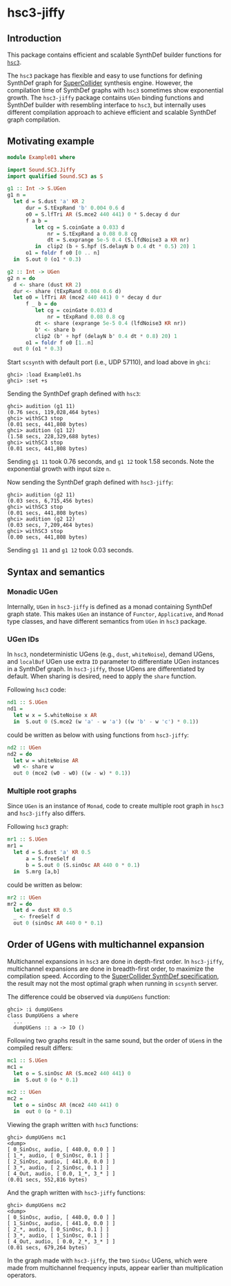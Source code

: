 # hsc3-jiffy

## Introduction

This package contains efficient and scalable SynthDef builder functions
for [`hsc3`][hsc3].

The `hsc3` package has flexible and easy to use functions for defining
SynthDef graph for [SuperCollider][supercollider] synthesis engine.
However, the compilation time of SynthDef graphs with `hsc3` sometimes
show exponential growth. The `hsc3-jiffy` package contains `UGen`
binding functions and SynthDef builder with resembling interface to
`hsc3`, but internally uses different compilation approach to achieve
efficient and scalable SynthDef graph compilation.


## Motivating example

```Haskell
module Example01 where

import Sound.SC3.Jiffy
import qualified Sound.SC3 as S

g1 :: Int -> S.UGen
g1 n =
  let d = S.dust 'a' KR 2
      dur = S.tExpRand 'b' 0.004 0.6 d
      o0 = S.lfTri AR (S.mce2 440 441) 0 * S.decay d dur
      f a b =
         let cg = S.coinGate a 0.033 d
             nr = S.tExpRand a 0.08 0.8 cg
             dt = S.exprange 5e-5 0.4 (S.lfdNoise3 a KR nr)
         in  clip2 (b + S.hpf (S.delayN b 0.4 dt * 0.5) 20) 1
      o1 = foldr f o0 [0 .. n]
  in  S.out 0 (o1 * 0.3)

g2 :: Int -> UGen
g2 n = do
  d <- share (dust KR 2)
  dur <- share (tExpRand 0.004 0.6 d)
  let o0 = lfTri AR (mce2 440 441) 0 * decay d dur
      f _ b = do
         let cg = coinGate 0.033 d
             nr = tExpRand 0.08 0.8 cg
         dt <- share (exprange 5e-5 0.4 (lfdNoise3 KR nr))
         b' <- share b
         clip2 (b' + hpf (delayN b' 0.4 dt * 0.8) 20) 1
      o1 = foldr f o0 [1..n]
  out 0 (o1 * 0.3)
```

Start `scsynth` with default port (i.e., UDP 57110), and load above in
`ghci`:

    ghci> :load Example01.hs
    ghci> :set +s

Sending the SynthDef graph defined with `hsc3`:

    ghci> audition (g1 11)
    (0.76 secs, 119,028,464 bytes)
    ghci> withSC3 stop
    (0.01 secs, 441,808 bytes)
    ghci> audition (g1 12)
    (1.58 secs, 228,329,688 bytes)
    ghci> withSC3 stop
    (0.01 secs, 441,808 bytes)

Sending `g1 11` took 0.76 seconds, and `g1 12` took 1.58 seconds. Note
the exponential growth with input size `n`.

Now sending the SynthDef graph defined with `hsc3-jiffy`:

    ghci> audition (g2 11)
    (0.03 secs, 6,715,456 bytes)
    ghci> withSC3 stop
    (0.01 secs, 441,808 bytes)
    ghci> audition (g2 12)
    (0.03 secs, 7,209,464 bytes)
    ghci> withSC3 stop
    (0.00 secs, 441,808 bytes)

Sending `g1 11` and `g1 12` took 0.03 seconds.

## Syntax and semantics

### Monadic UGen

Internally, `UGen` in `hsc3-jiffy` is defined as a monad containing
SynthDef graph state. This makes `UGen` an instance of `Functor`,
`Applicative`, and `Monad` type classes, and have different semantics
from `UGen` in `hsc3` package.

### UGen IDs

In `hsc3`, nondeterministic UGens (e.g., `dust`, `whiteNoise`), demand
UGens, and `localBuf` UGen use extra `ID` parameter to differentiate
UGen instances in a SynthDef graph. In `hsc3-jiffy`, those UGens are
differentiated by default. When sharing is desired, need to apply the
`share` function.

Following `hsc3` code:

```Haskell
nd1 :: S.UGen
nd1 =
  let w x = S.whiteNoise x AR
  in  S.out 0 (S.mce2 (w 'a' - w 'a') ((w 'b' - w 'c') * 0.1))
```

could be written as below with using functions from `hsc3-jiffy`:

```Haskell
nd2 :: UGen
nd2 = do
  let w = whiteNoise AR
  w0 <- share w
  out 0 (mce2 (w0 - w0) ((w - w) * 0.1))
```

### Multiple root graphs

Since `UGen` is an instance of `Monad`, code to create multiple root
graph in `hsc3` and `hsc3-jiffy` also differs.

Following `hsc3` graph:

```Haskell
mr1 :: S.UGen
mr1 =
  let d = S.dust 'a' KR 0.5
      a = S.freeSelf d
      b = S.out 0 (S.sinOsc AR 440 0 * 0.1)
  in  S.mrg [a,b]
```

could be written as below:

```Haskell
mr2 :: UGen
mr2 = do
  let d = dust KR 0.5
  _ <- freeSelf d
  out 0 (sinOsc AR 440 0 * 0.1)
```

## Order of UGens with multichannel expansion

Multichannel expansions in `hsc3` are done in depth-first order.  In
`hsc3-jiffy`, multichannel expansions are done in breadth-first order,
to maximize the compilation speed.  According to the [SuperCollider
SynthDef specification][synthdef_spec], the result may not the most
optimal graph when running in `scsynth` server.

The difference could be observed via `dumpUGens` function:

    ghci> :i dumpUGens
    class DumpUGens a where
      ...
      dumpUGens :: a -> IO ()

Following two graphs result in the same sound, but the order of `UGen`s
in the compiled result differs:

```Haskell
mc1 :: S.UGen
mc1 =
  let o = S.sinOsc AR (S.mce2 440 441) 0
  in  S.out 0 (o * 0.1)

mc2 :: UGen
mc2 =
  let o = sinOsc AR (mce2 440 441) 0
  in  out 0 (o * 0.1)
```

Viewing the graph written with `hsc3` functions:

    ghci> dumpUGens mc1
    <dump>
    [ 0_SinOsc, audio, [ 440.0, 0.0 ] ]
    [ 1_*, audio, [ 0_SinOsc, 0.1 ] ]
    [ 2_SinOsc, audio, [ 441.0, 0.0 ] ]
    [ 3_*, audio, [ 2_SinOsc, 0.1 ] ]
    [ 4_Out, audio, [ 0.0, 1_*, 3_* ] ]
    (0.01 secs, 552,816 bytes)

And the graph written with `hsc3-jiffy` functions:

    ghci> dumpUGens mc2
    <dump>
    [ 0_SinOsc, audio, [ 440.0, 0.0 ] ]
    [ 1_SinOsc, audio, [ 441.0, 0.0 ] ]
    [ 2_*, audio, [ 0_SinOsc, 0.1 ] ]
    [ 3_*, audio, [ 1_SinOsc, 0.1 ] ]
    [ 4_Out, audio, [ 0.0, 2_*, 3_* ] ]
    (0.01 secs, 679,264 bytes)

In the graph made with `hsc3-jiffy`, the two `SinOsc` UGens, which were
made from multichannel frequency inputs, appear earlier than
multiplication operators.


[hsc3]: http://rohandrape.net/?t=hsc3
[supercollider]: https://supercollider.github.io
[synthdef_spec]: http://doc.sccode.org/Reference/Synth-Definition-File-Format.html
